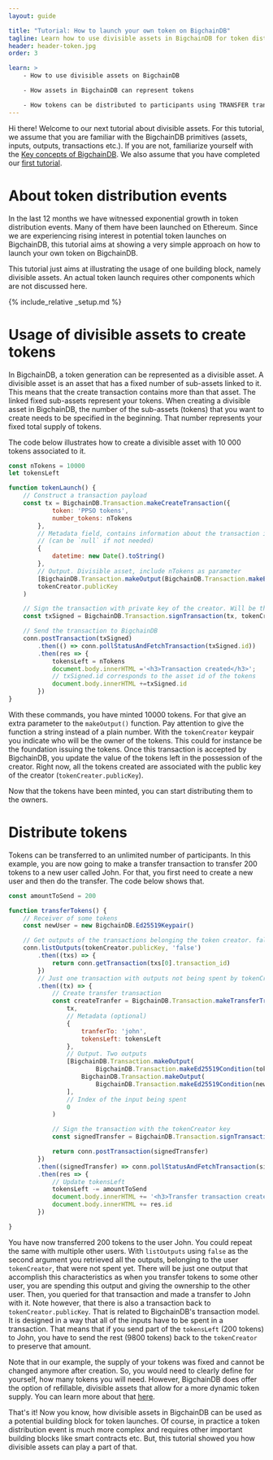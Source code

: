 ```yaml
---
layout: guide

title: "Tutorial: How to launch your own token on BigchainDB"
tagline: Learn how to use divisible assets in BigchainDB for token distribution events
header: header-token.jpg
order: 3

learn: >
    - How to use divisible assets on BigchainDB

    - How assets in BigchainDB can represent tokens

    - How tokens can be distributed to participants using TRANSFER transactions
---
```


Hi there! Welcome to our next tutorial about divisible assets. For this tutorial, we assume that you are familiar with the BigchainDB primitives (assets, inputs, outputs, transactions etc.). If you are not, familiarize yourself with the [Key concepts of BigchainDB](../key-concepts-of-bigchaindb/). We also assume that you have completed our [first tutorial](../tutorial-car-telemetry-app/).

# About token distribution events

In the last 12 months we have witnessed exponential growth in token distribution events. Many of them have been launched on Ethereum. Since we are experiencing rising interest in potential token launches on BigchainDB, this tutorial aims at showing a very simple approach on how to launch your own token on BigchainDB.

This tutorial just aims at illustrating the usage of one building block, namely divisible assets. An actual token launch requires other components which are not discussed here.

{% include_relative _setup.md %}

# Usage of divisible assets to create tokens

In BigchainDB, a token generation can be represented as a divisible asset. A divisible asset is an asset that has a fixed number of sub-assets linked to it. This means that the create transaction contains more than that asset. The linked fixed sub-assets represent your tokens. When creating a divisible asset in BigchainDB, the number of the sub-assets (tokens) that you want to create needs to be specified in the beginning. That number represents your fixed total supply of tokens.

The code below illustrates how to create a divisible asset with 10 000 tokens associated to it.

```js
const nTokens = 10000
let tokensLeft

function tokenLaunch() {
    // Construct a transaction payload
    const tx = BigchainDB.Transaction.makeCreateTransaction({
            token: 'PPSO tokens',
            number_tokens: nTokens
        },
        // Metadata field, contains information about the transaction itself
        // (can be `null` if not needed)
        {
            datetime: new Date().toString()
        },
        // Output. Divisible asset, include nTokens as parameter
        [BigchainDB.Transaction.makeOutput(BigchainDB.Transaction.makeEd25519Condition(tokenCreator.publicKey), nTokens.toString())],
        tokenCreator.publicKey
    )

    // Sign the transaction with private key of the creator. Will be the owner of the asset
    const txSigned = BigchainDB.Transaction.signTransaction(tx, tokenCreator.privateKey)

    // Send the transaction to BigchainDB
    conn.postTransaction(txSigned)
        .then(() => conn.pollStatusAndFetchTransaction(txSigned.id))
        .then(res => {
            tokensLeft = nTokens
            document.body.innerHTML ='<h3>Transaction created</h3>';
            // txSigned.id corresponds to the asset id of the tokens
            document.body.innerHTML +=txSigned.id
        })
}
```

With these commands, you have minted 10000 tokens. For that give an extra parameter to the `makeOutput()` function. Pay attention to give the function a string instead of a plain number. With the `tokenCreator` keypair you indicate who will be the owner of the tokens. This could for instance be the foundation issuing the tokens. Once this transaction is accepted by BigchainDB, you update the value of the tokens left in the possession of the creator. Right now, all the tokens created are associated with the public key of the creator (`tokenCreater.publicKey`).

Now that the tokens have been minted, you can start distributing them to the owners.

# Distribute tokens

Tokens can be transferred to an unlimited number of participants. In this example, you are now going to make a transfer transaction to transfer 200 tokens to a new user called John. For that, you first need to create a new user and then do the transfer. The code below shows that.

```js
const amountToSend = 200

function transferTokens() {
    // Receiver of some tokens
    const newUser = new BigchainDB.Ed25519Keypair()

    // Get outputs of the transactions belonging the token creator. false argument to retrieve not spent outputs
    conn.listOutputs(tokenCreator.publicKey, 'false')
        .then((txs) => {
            return conn.getTransaction(txs[0].transaction_id)
        })
        // Just one transaction with outputs not being spent by tokenCreator. So txs[0]
        .then((tx) => {
            // Create transfer transaction
            const createTranfer = BigchainDB.Transaction.makeTransferTransaction(
                tx,
                // Metadata (optional)
                {
                    tranferTo: 'john',
                    tokensLeft: tokensLeft
                },
                // Output. Two outputs
                [BigchainDB.Transaction.makeOutput(
                        BigchainDB.Transaction.makeEd25519Condition(tokenCreator.publicKey), (tokensLeft - amountToSend).toString()),
                    BigchainDB.Transaction.makeOutput(
                        BigchainDB.Transaction.makeEd25519Condition(newUser.publicKey), amountToSend)
                ],
                // Index of the input being spent
                0
            )

            // Sign the transaction with the tokenCreator key
            const signedTransfer = BigchainDB.Transaction.signTransaction(createTranfer, tokenCreator.privateKey)

            return conn.postTransaction(signedTransfer)
        })
        .then((signedTransfer) => conn.pollStatusAndFetchTransaction(signedTransfer.id))
        .then(res => {
            // Update tokensLeft
            tokensLeft -= amountToSend
            document.body.innerHTML += '<h3>Transfer transaction created</h3>';
            document.body.innerHTML += res.id
        })

}
```
You have now transferred 200 tokens to the user John. You could repeat the same with multiple other users.
With `listOutputs` using `false` as the second argument you retrieved all the outputs, belonging to the user `tokenCreator`, that were not spent yet. There will be just one output that accomplish this characteristics as when you transfer tokens to some other user, you are spending this output and giving the ownership to the other user. Then, you queried for that transaction and made a transfer to John with it. Note however, that there is also a transaction back to `tokenCreator.publicKey`. That is related to BigchainDB's transaction model. It is designed in a way that all of the inputs have to be spent in a transaction. That means that if you send part of the `tokensLeft` (200 tokens) to John, you have to send the rest (9800 tokens) back to the `tokenCreator` to preserve that amount.

Note that in our example, the supply of your tokens was fixed and cannot be changed anymore after creation. So, you would need to clearly define for yourself, how many tokens you will need. However, BigchainDB does offer the option of refillable, divisible assets that allow for a more dynamic token supply. You can learn more about that [here](https://github.com/bigchaindb/bigchaindb/issues/1741).

That's it! Now you know, how divisible assets in BigchainDB can be used as a potential building block for token launches. Of course, in practice a token distribution event is much more complex and requires other important building blocks like smart contracts etc. But, this tutorial showed you how divisible assets can play a part of that.  
